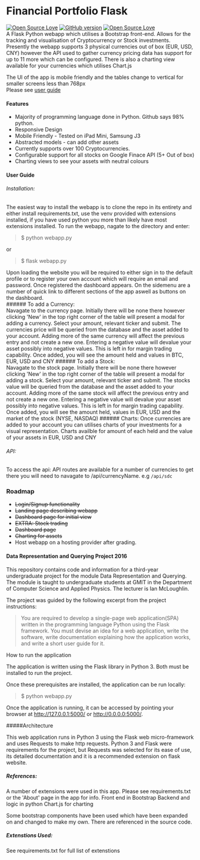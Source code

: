 # Financial Portfolio Flask
[![Open Source Love](https://badges.frapsoft.com/os/v1/open-source.svg?v=102)](https://github.com/ellerbrock/open-source-badge/)
[![GitHub version](https://badge.fury.io/gh/boennemann%2Fbadges.svg)](http://badge.fury.io/gh/boennemann%2Fbadges)
[![Open Source Love](https://badges.frapsoft.com/os/mit/mit.svg?v=102)](https://github.com/ellerbrock/open-source-badge/)  
A Flask Python webapp which utilises a Bootstrap front-end.
Allows for the tracking and visualisation of Cryptocurrency or Stock investments.    
Presently the webapp supports 3 physical currencies out of box (EUR, USD, CNY) however the API used to gather currency pricing data has support for up to 11 more which can be configured.
There is also a charting view available for your currencies which utilises Chart.js

The UI of the app is mobile friendly and the tables change to vertical for smaller screens less than 768px  
Please see [user guide](#User-Guide)
#### Features
+ Majority of programming language done in Python. Github says 98% python.
+ Responsive Design
+ Mobile Friendly - Tested on iPad Mini, Samsung J3
+ Abstracted models - can add other assets 
+ Currently supports over 100 Cryptocurrencies.
+ Configurable support for all stocks on Google Finace API (5+ Out of box)
+ Charting views to see your assets with neutral colours

#### User Guide
###### Installation:
The easiest way to install the webapp is to clone the repo in its entirety and either install requirements.txt, use the venv provided with extensions installed, if you have used python you more than likely have most extensions installed.
To run the webapp, nagate to the directory and enter:

> $ python webapp.py 
 
or

> $ flask webapp.py  

Upon loading the website you will be required to either sign in to the default profile or to register your own account which will require an email and password.
Once registered the dashboard appears. On the sidemenu are a number of quick link to different sections of the app aswell as buttons on the dashboard.  
###### To add a Currency:  
Navagate to the currency page. Initially there will be none there however clicking 'New' in the top right corner of the table will present a modal for adding a currency.
Select your amount, relevant ticker and submit. The currencies price will be queried from the database and the asset added to your account. Adding more of the same currency will affect the previous entry and not create a new one.
Entering a negative value will devalue your asset possibly into negative values. This is left in for margin trading capability.
Once added, you will see the amount held and values in BTC, EUR, USD and CNY
###### To add a Stock:  
Navagate to the stock page. Initially there will be none there however clicking 'New' in the top right corner of the table will present a modal for adding a stock.
Select your amount, relevant ticker and submit. The stocks value will be queried from the database and the asset added to your account. Adding more of the same stock will affect the previous entry and not create a new one.
Entering a negative value will devalue your asset possibly into negative values. This is left in for margin trading capability.
Once added, you will see the amount held, values in EUR, USD and the market of the stock (NYSE, NASDAQ)
###### Charts:
Once currencies are added to your account you can utilises charts of your investments for a visual representation. Charts availble for amount of each held and the value of your assets in EUR, USD and CNY

###### API:
To access the api:
API routes are available for a number of currencies to get there you will need to navagate to /api/currencyName. e.g 
`/api/sdc`  
 

### Roadmap
+ <del>Login/Signup functionality </del>  
+ <del> Landing page describing webapp</del>  
+ <del>Dashboard page for initial view </del>  
+ <del> EXTRA: Stock trading </del> 
+ <del>Dashboard page </del > 
+ <del>Charting for assets  </del>
+ Host webapp on a hosting provider after grading.




#### Data Representation and Querying Project 2016

This repository contains code and information for a third-year undergraduate project for the module Data Representation and Querying. The module is taught to undergraduate students at GMIT in the Department of Computer Science and Applied Physics. The lecturer is Ian McLoughlin.

The project was guided by the following excerpt from the project instructions:

> You are required to develop a single-page web application(SPA) written in the programming language Python using the Flask framework. You must devise an idea for a web application, write the software, write documentation explaining how the application works, and write a short user guide for it.


How to run the application

The application is written using the Flask library in Python 3. Both must be installed to run the project.

Once these prerequisites are installed, the application can be run locally:

> $ python webapp.py

Once the application is running, it can be accessed by pointing your browser at http://127.0.0.1:5000/ or http://0.0.0.0:5000/.

#####Architecture

This web application runs in Python 3 using the Flask web micro-framework and uses Requests to make http requests. Python 3 and Flask were requirements for the project, but Requests was selected for its ease of use, its detailed documentation and it is a recommended extension on flask website.

##### References:
A number of extensions were used in this app. Please see requirements.txt or the 'About' page in the app for info.
Front end in Bootstrap
Backend and logic in python
Chart.js for charting

Some bootstrap components have been used which have been expanded on and changed to make my own. There are referenced in the source code.
##### Extenstions Used:
See requirements.txt for full list of extenstions

